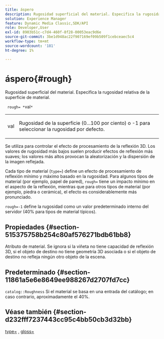 ```yaml
---
title: áspero
description: Rugosidad superficial del material. Especifica la rugosidad relativa de la superficie de material.
solution: Experience Manager
feature: Dynamic Media Classic,SDK/API
role: Developer,User
exl-id: 8903b51c-c7d4-460f-8f28-00053eac9d6e
source-git-commit: 3be1d948ac22f907169ef09b509f1cebceaec5c4
workflow-type: tm+mt
source-wordcount: '181'
ht-degree: 1%

---
```


# áspero{#rough}

Rugosidad superficial del material. Especifica la rugosidad relativa de la superficie de material.

` rough= *`val`*`

<table id="simpletable_432E33EC87144AC7A2A8D9406F862708"> 
 <tr class="strow"> 
  <td class="stentry"> <p> <span class="varname"> val </span> </p> </td> 
  <td class="stentry"> <p>Rugosidad de la superficie (0...100 por ciento) o -1 para seleccionar la rugosidad por defecto. </p> </td> 
 </tr> 
</table>

Se utiliza para controlar el efecto de procesamiento de la reflexión 3D. Los valores de rugosidad más bajos suelen producir efectos de reflexión más suaves; los valores más altos provocan la aleatorización y la dispersión de la imagen reflejada.

Cada tipo de material (`type=`) define un efecto de procesamiento de reflexión mínimo y máximo basado en la rugosidad. Para algunos tipos de material (por ejemplo, papel de pared), `rough=` tiene un impacto mínimo en el aspecto de la reflexión, mientras que para otros tipos de material (por ejemplo, piedra o cerámica), el efecto es considerablemente más pronunciado.

`rough=-1` define la rugosidad como un valor predeterminado interno del servidor (40% para tipos de material típicos).

## Propiedades {#section-515375758b254c80af576271bdb61bb8}

Atributo de material. Se ignora si la viñeta no tiene capacidad de reflexión 3D, si el objeto de destino no tiene geometría 3D asociada o si el objeto de destino no refleja ningún otro objeto de la escena.

## Predeterminado {#section-11861a5e6e8649ee988267d2707fd7cc}

`catalog::Roughness` Si el material se basa en una entrada del catálogo; en caso contrario, aproximadamente el 40%.

## Véase también {#section-d232fff7237443cc95c4bb50cb3d32bb}

[type=](../../../../../ir-api/http-protocol/image-rendering-api-ref/c-ir-http-protocol-ref/c-ir-http-protocol-command-reference/r-ir-http-type.md#reference-128c7de89e2d46838019b560f3f84a35) , [gloss=](../../../../../ir-api/http-protocol/image-rendering-api-ref/c-ir-http-protocol-ref/c-ir-http-protocol-command-reference/r-ir-http-gloss.md#reference-325aef2ee51e4e1584a06047427340ca)
